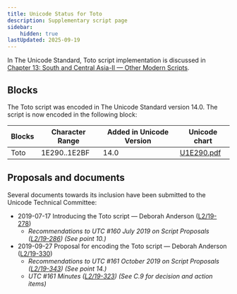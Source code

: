 ```yaml
---
title: Unicode Status for Toto
description: Supplementary script page
sidebar:
    hidden: true
lastUpdated: 2025-09-19
---
```


In The Unicode Standard, Toto script implementation is discussed in [Chapter 13: South and Central Asia-II — Other Modern Scripts](https://www.unicode.org/versions/latest/core-spec/chapter-13/#G50178).

## Blocks

The Toto script was encoded in The Unicode Standard version 14.0. The script is now encoded in the following block:

| Blocks | Character Range | Added in Unicode Version | Unicode chart |
| ------ | --------------- | ------------------------ | ------------- |
| Toto  | 1E290..1E2BF | 14.0 | [U1E290.pdf](http://www.unicode.org/charts/PDF/U1E290.pdf) |

## Proposals and documents

Several documents towards its inclusion have been submitted to the Unicode Technical Committee:
- 2019-07-17 Introducing the Toto script — Deborah Anderson ([L2/19-278](http://www.unicode.org/cgi-bin/GetMatchingDocs.pl?L2/19-278))
  - _Recommendations to UTC #160 July 2019 on Script Proposals ([L2/19-286](https://www.unicode.org/L2/L2019/19286-script-recs.pdf)) (See point 10.)_
- 2019-09-27 Proposal for encoding the Toto script — Deborah Anderson ([L2/19-330](http://www.unicode.org/cgi-bin/GetMatchingDocs.pl?L2/19-330))
  - _Recommendations to UTC #161 October 2019 on Script Proposals ([L2/19-343](http://www.unicode.org/L2/L2019/19343-script-adhoc-recs.pdf)) (See point 14.)_
  - _UTC #161 Minutes ([L2/19-323](https://www.unicode.org/L2/L2019/19323.htm)) (See C.9 for decision and action items)_
